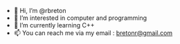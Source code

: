 - 👋 Hi, I’m @rbreton
- 👀 I’m interested in computer and programming
- 🌱 I’m currently learning C++
- 📫 You can reach me via my email : bretonr@gmail.com
